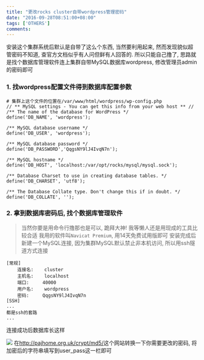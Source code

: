 ```yaml
---
title: "更改rocks cluster自带wordpress管理密码"
date: "2016-09-28T08:51:00+08:00"
tags: ['OTHERS']
comments: 
---
```



安装这个集群系统后默认是自带了这么个东西, 当然要利用起来, 然而发现貌似超管密码不知道, 查官方文档似乎有人问但鲜有人回答的. 所以只能自己撸了, 思路就是找个数据库管理软件连上集群自带MySQL数据库wordpress, 修改管理员admin的密码即可

### 1. 找wordpress配置文件得到数据库配置参数
```
# 集群上这个文件的位置在/var/www/html/wordpress/wp-config.php
// ** MySQL settings - You can get this info from your web host ** //
/** The name of the database for WordPress */
define('DB_NAME', 'wordpress');

/** MySQL database username */
define('DB_USER', 'wordpress');

/** MySQL database password */
define('DB_PASSWORD','QqgsNY9lJ4IvqN7n');

/** MySQL hostname */
define('DB_HOST', 'localhost:/var/opt/rocks/mysql/mysql.sock');

/** Database Charset to use in creating database tables. */
define('DB_CHARSET', 'utf8');

/** The Database Collate type. Don't change this if in doubt. */
define('DB_COLLATE', '');

```

### 2. 拿到数据库密码后, 找个数据库管理软件
> 当然你要是用命令行撸那也是可以, 跪拜大神! 我等懒人还是用现成的工具比较合适
我用的软件叫`Navicat Premium`, 用14天免费试用版即可
安装完成后新建一个MySQL连接, 因为集群MySQL默认禁止非本机访问, 所以用ssh隧道方式连接
```
[常规]
    连接名:    cluster
    主机名:    localhost
    端口:     40000
    用户名:    wordpress
    密码:     QqgsNY9lJ4IvqN7n
[SSH]
...
都是ssh的套路
...
```
连接成功后数据库长这样

![](~/09-56-37.jpg)
在<http://pajhome.org.uk/crypt/md5/>这个网站转换一下你需要更改的密码, 将加密后的字符串填写到user_pass这一栏即可
